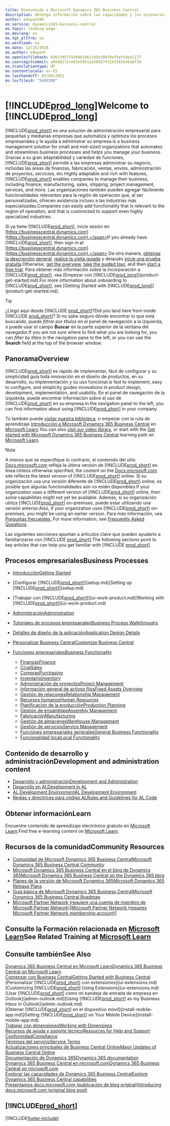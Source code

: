 ```yaml
---
title: Bienvenido a Microsoft Dynamics 365 Business Central
description: Obtenga información sobre las capacidades y los escenarios de trabajo en Business Central que ayuda a las empresas a administrar sus negocios, incluidas las finanzas, la fabricación, las ventas, el envío, la gestión de proyectos, los servicios y más.
author: edupont04
ms.service: dynamics365-business-central
ms.topic: landing-page
ms.devlang: na
ms.tgt_pltfrm: na
ms.workload: na
ms.date: 12/15/2020
ms.author: edupont
ms.openlocfilehash: 836c3957f43d4b2d6ccb5e10bf8ef5efa3ba1177
ms.sourcegitcommit: a9d48272ce61e5d512a30417412b5363e56abf30
ms.translationtype: HT
ms.contentlocale: es-ES
ms.lasthandoff: 03/04/2021
ms.locfileid: "5493208"
---
```

# <a name="welcome-to-prod_long"></a><span data-ttu-id="7508f-103">[!INCLUDE[prod_long](includes/prod_long.md)]</span><span class="sxs-lookup"><span data-stu-id="7508f-103">Welcome to [!INCLUDE[prod_long](includes/prod_long.md)]</span></span>

[!INCLUDE[prod_short](includes/prod_short.md)] <span data-ttu-id="7508f-104">es una solución de administración empresarial para pequeñas y medianas empresas que automatiza y optimiza los procesos empresariales y le ayuda a administrar su empresa.</span><span class="sxs-lookup"><span data-stu-id="7508f-104">is a business management solution for small and mid-sized organizations that automates and streamlines business processes and helps you manage your business.</span></span> <span data-ttu-id="7508f-105">Gracias a su gran adaptabilidad y variedad de funciones, [!INCLUDE[prod_short](includes/prod_short.md)] permite a las empresas administrar su negocio, incluidas las áreas de finanzas, fabricación, ventas, envíos, administración de proyectos, servicios, etc.</span><span class="sxs-lookup"><span data-stu-id="7508f-105">Highly adaptable and rich with features, [!INCLUDE[prod_short](includes/prod_short.md)] enables companies to manage their business, including finance, manufacturing, sales, shipping, project management, services, and more.</span></span> <span data-ttu-id="7508f-106">Las organizaciones también pueden agregar fácilmente funcionalidades relevantes para la región de operación que, al ser personalizadas, ofrecen asistencia incluso a las industrias más especializadas.</span><span class="sxs-lookup"><span data-stu-id="7508f-106">Companies can easily add functionality that is relevant to the region of operation, and that is customized to support even highly specialized industries.</span></span>  

<span data-ttu-id="7508f-107">Si ya tiene [!INCLUDE[prod_short](includes/prod_short.md)], inicie sesión en [https://businesscentral.dynamics.com](https://businesscentral.dynamics.com).</span><span class="sxs-lookup"><span data-stu-id="7508f-107">If you already have [!INCLUDE[prod_short](includes/prod_short.md)], then sign in at [https://businesscentral.dynamics.com](https://businesscentral.dynamics.com).</span></span> <span data-ttu-id="7508f-108">De otra manera, [obtenga la descripción general](https://dynamics.microsoft.com/business-central/overview/), [realice la visita guiada](https://dynamics.microsoft.com/en-us/guidedtour/dynamics/business-central/1/1) y después [inicie una prueba gratuita](https://go.microsoft.com/fwlink/?linkid=847861).</span><span class="sxs-lookup"><span data-stu-id="7508f-108">Otherwise, [get the overview](https://dynamics.microsoft.com/business-central/overview/),  [take the guided tour](https://dynamics.microsoft.com/en-us/guidedtour/dynamics/business-central/1/1), and then [start a free trial](https://go.microsoft.com/fwlink/?linkid=847861).</span></span> <span data-ttu-id="7508f-109">Para obtener más información sobre la incorporación a [!INCLUDE[prod_short](includes/prod_short.md)], vea [Empezar con [!INCLUDE[prod_long](includes/prod_long.md)]](product-get-started.md).</span><span class="sxs-lookup"><span data-stu-id="7508f-109">For more information about onboarding to [!INCLUDE[prod_short](includes/prod_short.md)], see [Getting Started with [!INCLUDE[prod_long](includes/prod_long.md)]](product-get-started.md).</span></span>  

> [!TIP]
> <span data-ttu-id="7508f-110">¿Llegó aquí desde [!INCLUDE [prod_short](includes/prod_short.md)]?</span><span class="sxs-lookup"><span data-stu-id="7508f-110">Did you land here from inside [!INCLUDE [prod_short](includes/prod_short.md)]?</span></span> <span data-ttu-id="7508f-111">Si no sabe seguro dónde encontrar lo que está buscando, puede *filtrar por títulos* en el panel de navegación a la izquierda, o puede usar el campo **Buscar** en la parte superior de la ventana del navegador.</span><span class="sxs-lookup"><span data-stu-id="7508f-111">If you are not sure where to find what you are looking for, you can *filter by titles* in the navigation pane to the left, or you can use the **Search** field at the top of the browser window.</span></span>

## <a name="overview"></a><span data-ttu-id="7508f-112">Panorama</span><span class="sxs-lookup"><span data-stu-id="7508f-112">Overview</span></span>

[!INCLUDE[prod_short](includes/prod_short.md)] <span data-ttu-id="7508f-113">es rápido de implementar, fácil de configurar y su simplicidad guía toda innovación en el diseño de productos, en su desarrollo, su implementación y su uso funcional.</span><span class="sxs-lookup"><span data-stu-id="7508f-113">is fast to implement, easy to configure, and simplicity guides innovations in product design, development, implementation, and usability.</span></span> <span data-ttu-id="7508f-114">En el panel de navegación de la izquierda, puede encontrar información sobre el uso de [!INCLUDE[prod_short](includes/prod_short.md)] en su empresa.</span><span class="sxs-lookup"><span data-stu-id="7508f-114">In the navigation panel to the left, you can find information about using [!INCLUDE[prod_short](includes/prod_short.md)] in your company.</span></span>  

<span data-ttu-id="7508f-115">Tú también puede [visitar nuestra biblioteca](across-videos.md), o empezar con la ruta de aprendizaje [Introducción a Microsoft Dynamics 365 Business Central](/learn/paths/get-started-dynamics-365-business-central/) en [Microsoft Learn](/learn/dynamics365/business-central?WT.mc_id=dyn365bc_landingpage-docs).</span><span class="sxs-lookup"><span data-stu-id="7508f-115">You can also [visit our video library](across-videos.md), or start with the [Get started with Microsoft Dynamics 365 Business Central](/learn/paths/get-started-dynamics-365-business-central/) learning path on [Microsoft Learn](/learn/dynamics365/business-central?WT.mc_id=dyn365bc_landingpage-docs).</span></span>  

> [!NOTE]
> <span data-ttu-id="7508f-116">A menos que se especifique lo contrario, el contenido del sitio [Docs.microsoft.com](https://docs.microsoft.com/dynamics365/business-central/) refleja la última versión de [!INCLUDE[prod_short](includes/prod_short.md)] en línea.</span><span class="sxs-lookup"><span data-stu-id="7508f-116">Unless otherwise specified, the content on the [Docs.microsoft.com](https://docs.microsoft.com/dynamics365/business-central/) site reflects the latest version of [!INCLUDE[prod_short](includes/prod_short.md)] online.</span></span> <span data-ttu-id="7508f-117">Si su organización usa una versión diferente de [!INCLUDE[prod_short](includes/prod_short.md)] online, es posible que algunas funcionalidades aún no estén disponibles.</span><span class="sxs-lookup"><span data-stu-id="7508f-117">If your organization uses a different version of [!INCLUDE[prod_short](includes/prod_short.md)] online, then some capabilities might not yet be available.</span></span> <span data-ttu-id="7508f-118">Además, si su organización utiliza [!INCLUDE[prod_short](includes/prod_short.md)] on-premises, puede estar utilizando una versión anterior.</span><span class="sxs-lookup"><span data-stu-id="7508f-118">Also, if your organization uses [!INCLUDE[prod_short](includes/prod_short.md)] on-premises, you might be using an earlier version.</span></span> <span data-ttu-id="7508f-119">Para más información, vea [Preguntas frecuentes ](across-faq.md).</span><span class="sxs-lookup"><span data-stu-id="7508f-119">For more information, see [Frequently Asked Questions](across-faq.md).</span></span>

<span data-ttu-id="7508f-120">Las siguientes secciones apuntan a artículos clave que pueden ayudarlo a familiarizarse con [!INCLUDE [prod_short](includes/prod_short.md)].</span><span class="sxs-lookup"><span data-stu-id="7508f-120">The following sections point to key articles that can help you get familiar with [!INCLUDE [prod_short](includes/prod_short.md)].</span></span>  

## <a name="business-processes"></a><span data-ttu-id="7508f-121">Procesos empresariales</span><span class="sxs-lookup"><span data-stu-id="7508f-121">Business Processes</span></span>

- [<span data-ttu-id="7508f-122">Introducción</span><span class="sxs-lookup"><span data-stu-id="7508f-122">Getting Started</span></span>](product-get-started.md)
- <span data-ttu-id="7508f-123">[Configurar [!INCLUDE[prod_short](includes/prod_short.md)]](setup.md)</span><span class="sxs-lookup"><span data-stu-id="7508f-123">[Setting up [!INCLUDE[prod_short](includes/prod_short.md)]](setup.md)</span></span>
- <span data-ttu-id="7508f-124">[Trabajar con [!INCLUDE[prod_short](includes/prod_short.md)]](ui-work-product.md)</span><span class="sxs-lookup"><span data-stu-id="7508f-124">[Working with [!INCLUDE[prod_short](includes/prod_short.md)]](ui-work-product.md)</span></span>
- [<span data-ttu-id="7508f-125">Administración</span><span class="sxs-lookup"><span data-stu-id="7508f-125">Administration</span></span>](admin-setup-and-administration.md)
- [<span data-ttu-id="7508f-126">Tutoriales de procesos empresariales</span><span class="sxs-lookup"><span data-stu-id="7508f-126">Business Process Walkthroughs</span></span>](walkthrough-business-process-walkthroughs.md)
- [<span data-ttu-id="7508f-127">Detalles de diseño de la aplicación</span><span class="sxs-lookup"><span data-stu-id="7508f-127">Application Design Details</span></span>](design-details-application-design.md)
- [<span data-ttu-id="7508f-128">Personalizar Business Central</span><span class="sxs-lookup"><span data-stu-id="7508f-128">Customize Business Central</span></span>](ui-customizing-overview.md)
- [<span data-ttu-id="7508f-129">Funciones empresariales</span><span class="sxs-lookup"><span data-stu-id="7508f-129">Business Functionality</span></span>](across-business-functionality.md)

  - [<span data-ttu-id="7508f-130">Finanzas</span><span class="sxs-lookup"><span data-stu-id="7508f-130">Finance</span></span>](finance.md)
  - [<span data-ttu-id="7508f-131">Ccial</span><span class="sxs-lookup"><span data-stu-id="7508f-131">Sales</span></span>](sales-manage-sales.md)
  - [<span data-ttu-id="7508f-132">Compras</span><span class="sxs-lookup"><span data-stu-id="7508f-132">Purchasing</span></span>](purchasing-manage-purchasing.md)
  - [<span data-ttu-id="7508f-133">Inventario</span><span class="sxs-lookup"><span data-stu-id="7508f-133">Inventory</span></span>](inventory-manage-inventory.md)
  - [<span data-ttu-id="7508f-134">Administración de proyectos</span><span class="sxs-lookup"><span data-stu-id="7508f-134">Project Management</span></span>](projects-manage-projects.md)
  - [<span data-ttu-id="7508f-135">Información general de activos fijos</span><span class="sxs-lookup"><span data-stu-id="7508f-135">Fixed Assets Overview</span></span>](fa-manage.md)
  - [<span data-ttu-id="7508f-136">Gestión de relaciones</span><span class="sxs-lookup"><span data-stu-id="7508f-136">Relationship Management</span></span>](marketing-relationship-management.md)
  - [<span data-ttu-id="7508f-137">Recursos humanos</span><span class="sxs-lookup"><span data-stu-id="7508f-137">Human Resources</span></span>](hr-manage-human-resources.md)
  - [<span data-ttu-id="7508f-138">Planificación de la producción</span><span class="sxs-lookup"><span data-stu-id="7508f-138">Production Planning</span></span>](production-planning.md)
  - [<span data-ttu-id="7508f-139">Gestión de ensamblaje</span><span class="sxs-lookup"><span data-stu-id="7508f-139">Assembly Management</span></span>](assembly-assemble-items.md)
  - [<span data-ttu-id="7508f-140">Fabricación</span><span class="sxs-lookup"><span data-stu-id="7508f-140">Manufacturing</span></span>](production-manage-manufacturing.md)
  - [<span data-ttu-id="7508f-141">Gestión de almacenes</span><span class="sxs-lookup"><span data-stu-id="7508f-141">Warehouse Management</span></span>](warehouse-manage-warehouse.md)
  - [<span data-ttu-id="7508f-142">Gestión de servicios</span><span class="sxs-lookup"><span data-stu-id="7508f-142">Service Management</span></span>](service-service.md)
  - [<span data-ttu-id="7508f-143">Funciones empresariales generales</span><span class="sxs-lookup"><span data-stu-id="7508f-143">General Business Functionality</span></span>](ui-across-business-areas.md)
  - [<span data-ttu-id="7508f-144">Funcionalidad local</span><span class="sxs-lookup"><span data-stu-id="7508f-144">Local Functionality</span></span>](about-localization.md)

## <a name="development-and-administration-content"></a><span data-ttu-id="7508f-145">Contenido de desarrollo y administración</span><span class="sxs-lookup"><span data-stu-id="7508f-145">Development and administration content</span></span>

- [<span data-ttu-id="7508f-146">Desarrollo y administración</span><span class="sxs-lookup"><span data-stu-id="7508f-146">Development and Administration</span></span>](/dynamics365/business-central/dev-itpro/index)
- [<span data-ttu-id="7508f-147">Desarrollo en AL</span><span class="sxs-lookup"><span data-stu-id="7508f-147">Development in AL</span></span>](/dynamics365/business-central/dev-itpro/developer/devenv-dev-overview)
- [<span data-ttu-id="7508f-148">AL Development Environment</span><span class="sxs-lookup"><span data-stu-id="7508f-148">AL Development Environment</span></span>](/dynamics365/business-central/dev-itpro/developer/devenv-reference-overview)
- [<span data-ttu-id="7508f-149">Reglas y directrices para código AL</span><span class="sxs-lookup"><span data-stu-id="7508f-149">Rules and Guidelines for AL Code</span></span>](/dynamics365/business-central/dev-itpro/compliance/apptest-overview)

## <a name="learn"></a><span data-ttu-id="7508f-150">Obtener información</span><span class="sxs-lookup"><span data-stu-id="7508f-150">Learn</span></span>

<span data-ttu-id="7508f-151">Encuentre contenido de aprendizaje electrónico gratuito en [Microsoft Learn](/learn/dynamics365/business-central?WT.mc_id=dyn365bc_landingpage-docs).</span><span class="sxs-lookup"><span data-stu-id="7508f-151">Find free e-learning content on [Microsoft Learn](/learn/dynamics365/business-central?WT.mc_id=dyn365bc_landingpage-docs).</span></span>  

## <a name="community-resources"></a><span data-ttu-id="7508f-152">Recursos de la comunidad</span><span class="sxs-lookup"><span data-stu-id="7508f-152">Community Resources</span></span>

- [<span data-ttu-id="7508f-153">Comunidad de Microsoft Dynamics 365 Business Central</span><span class="sxs-lookup"><span data-stu-id="7508f-153">Microsoft Dynamics 365 Business Central Community</span></span>](https://community.dynamics.com/business)
- [<span data-ttu-id="7508f-154">Microsoft Dynamics 365 Business Central en el blog de Dynamics 365</span><span class="sxs-lookup"><span data-stu-id="7508f-154">Microsoft Dynamics 365 Business Central on the Dynamics 365 blog</span></span>](https://cloudblogs.microsoft.com/dynamics365/it/product/business-central/)
- [<span data-ttu-id="7508f-155">Planes de la versión de Microsoft Dynamics 365</span><span class="sxs-lookup"><span data-stu-id="7508f-155">Microsoft Dynamics 365 Release Plans</span></span>](https://go.microsoft.com/fwlink/?linkid=2047422)
- [<span data-ttu-id="7508f-156">Guía básica de Microsoft Dynamics 365 Business Central</span><span class="sxs-lookup"><span data-stu-id="7508f-156">Microsoft Dynamics 365 Business Central Roadmap</span></span>](https://dynamics.microsoft.com/roadmap/business-central/)
- <span data-ttu-id="7508f-157">[Microsoft Partner Network \(requiere una cuenta de miembro de Microsoft Partner Network\)](https://mspartner.microsoft.com/en/us/windows/index.aspx)|</span><span class="sxs-lookup"><span data-stu-id="7508f-157">[Microsoft Partner Network \(requires Microsoft Partner Network membership account\)](https://mspartner.microsoft.com/en/us/windows/index.aspx)|</span></span>  

## <a name="see-related-training-at-microsoft-learn"></a><span data-ttu-id="7508f-158">Consulte la Formación relacionada en [Microsoft Learn](/learn/dynamics365/business-central?WT.mc_id=dyn365bc_landingpage-docs)</span><span class="sxs-lookup"><span data-stu-id="7508f-158">See Related Training at [Microsoft Learn](/learn/dynamics365/business-central?WT.mc_id=dyn365bc_landingpage-docs)</span></span>

## <a name="see-also"></a><span data-ttu-id="7508f-159">Consulte también</span><span class="sxs-lookup"><span data-stu-id="7508f-159">See Also</span></span>

[<span data-ttu-id="7508f-160">Dynamics 365 Business Central en Microsoft Learn</span><span class="sxs-lookup"><span data-stu-id="7508f-160">Dynamics 365 Business Central on Microsoft Learn</span></span>](/learn/dynamics365/business-central?WT.mc_id=dyn365bc_landingpage-docs)  
[<span data-ttu-id="7508f-161">Comenzar con Business Central</span><span class="sxs-lookup"><span data-stu-id="7508f-161">Getting Started with Business Central</span></span>](product-get-started.md)  
<span data-ttu-id="7508f-162">[Personalizar [!INCLUDE[prod_short](includes/prod_short.md)] con extensiones](ui-extensions.md)</span><span class="sxs-lookup"><span data-stu-id="7508f-162">[Customizing [!INCLUDE[prod_short](includes/prod_short.md)] Using Extensions](ui-extensions.md)</span></span>  
<span data-ttu-id="7508f-163">[Usar [!INCLUDE[prod_short](includes/prod_short.md)] como mi bandeja de entrada de empresa en Outlook](admin-outlook.md)</span><span class="sxs-lookup"><span data-stu-id="7508f-163">[Using [!INCLUDE[prod_short](includes/prod_short.md)] as my Business Inbox in Outlook](admin-outlook.md)</span></span>  
<span data-ttu-id="7508f-164">[Obtener [!INCLUDE[prod_short](includes/prod_short.md)] en el dispositivo móvil](install-mobile-app.md)</span><span class="sxs-lookup"><span data-stu-id="7508f-164">[Getting [!INCLUDE[prod_short](includes/prod_short.md)] on Your Mobile Device](install-mobile-app.md)</span></span>  
[<span data-ttu-id="7508f-165">Trabajar con dimensiones</span><span class="sxs-lookup"><span data-stu-id="7508f-165">Working with Dimensions</span></span>](finance-dimensions.md)  
[<span data-ttu-id="7508f-166">Recursos de ayuda y soporte técnico</span><span class="sxs-lookup"><span data-stu-id="7508f-166">Resources for Help and Support</span></span>](product-help-and-support.md)  
[<span data-ttu-id="7508f-167">Conformidad</span><span class="sxs-lookup"><span data-stu-id="7508f-167">Compliance</span></span>](compliance/compliance-overview.md)  
[<span data-ttu-id="7508f-168">Términos del servicio</span><span class="sxs-lookup"><span data-stu-id="7508f-168">Service Terms</span></span>](compliance/compliance-service-compliance.md#service-terms)  
[<span data-ttu-id="7508f-169">Actualizaciones principales de Business Central Online</span><span class="sxs-lookup"><span data-stu-id="7508f-169">Major Updates of Business Central Online</span></span>](/dynamics365/business-central/dev-itpro/administration/update-rollout-timelime)  
[<span data-ttu-id="7508f-170">Documentación de Dynamics 365</span><span class="sxs-lookup"><span data-stu-id="7508f-170">Dynamics 365 documentation</span></span>](/dynamics365/)  
[<span data-ttu-id="7508f-171">Dynamics 365 Business Central en microsoft.com</span><span class="sxs-lookup"><span data-stu-id="7508f-171">Dynamics 365 Business Central on microsoft.com</span></span>](https://dynamics.microsoft.com/business-central/overview/)  
[<span data-ttu-id="7508f-172">Explorar las capacidades de Dynamics 365 Business Central</span><span class="sxs-lookup"><span data-stu-id="7508f-172">Explore Dynamics 365 Business Central capabilities</span></span>](https://dynamics.microsoft.com/business-central/capabilities/)  
[<span data-ttu-id="7508f-173">Presentamos docs.microsoft.com (publicación de blog original)</span><span class="sxs-lookup"><span data-stu-id="7508f-173">Introducing docs.microsoft.com (original blog post)</span></span>](https://docs.microsoft.com/teamblog/introducing-docs-microsoft-com)  

## [!INCLUDE[prod_short](includes/free_trial_md.md)]


[!INCLUDE[footer-include](includes/footer-banner.md)]